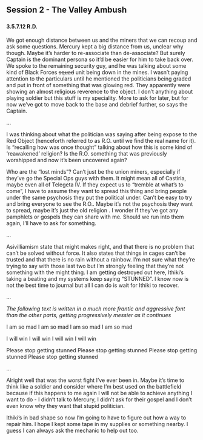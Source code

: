 ## Session 2 - The Valley Ambush

<div class="header-row">
    <h3></h3>
    <h4>3.5.7.12 <span class="small-text">R.D.</span></h4>
</div>

We got enough distance between us and the miners that we can recoup and ask some questions. Mercury kept a big distance from us, unclear why though. Maybe it’s harder to re-associate than de-associate? But surely Captain is the dominant persona so it’d be easier for him to take back over.  We spoke to the remaining security guy, and he was talking about some kind of Black Forces ~~squad~~ unit being down in the mines. I wasn’t paying attention to the particulars until he mentioned the politicians being graded and put in front of something that was glowing red. They apparently were showing an almost religious reverence to the object. I don’t anything about playing soldier but this stuff is my speciality. More to ask for later, but for now we’ve got to move back to the base and debrief further, so says the Captain. 

<div class="break">...</div>

I was thinking about what the politician was saying after being expose to the Red Object (henceforth referred to as R.O. until we find the real name for it). Is “recalling how was once thought” talking about how this is some kind of ‘reawakened’ religion? Is the R.O. something that was previously worshipped and now it’s been uncovered again?

Who are the “lost minds”?  Can’t just be the union miners, especially if they’ve go the Special Ops guys with them. It might mean all of Castiria, maybe even all of Telegeta IV. If they expect  us to “tremble at what’s to come”, I have to assume they want to spread this thing and bring people under the same psychosis they put the political under. Can’t be easy to try and bring everyone to see the R.O.. Maybe it’s not the psychosis they want to spread, maybe it’s just the old religion . I wonder if they’ve got any pamphlets or gospels they can share with me. Should we run into them again, I’ll have to ask for something. 

<div class="break">...</div>

Asivilliamism state that might makes right, and that there is no problem that can’t be solved without force. It also states that things in cages can’t be trusted and that there is no rain without a rainbow. I’m not sure what they’re trying to say with those last two but I’m strongly feeling that they’re not something with the might thing. I am getting destroyed out here, Ithiki’s taking a beating and my systems keep saying “STUNNED”. I know now is not the best time to journal but all I can do is wait for Ithiki to recover. 

<div class="break">...</div>

_The following text is written in a much more frantic and aggressive font than the other parts, getting progressively messier as it continues_

I am so mad I am so mad I am so mad I am so mad

I will win I will win I will win I will win 

Please stop getting stunned Please stop getting stunned Please stop getting stunned Please stop getting stunned 


<div class="break">...</div>

Alright well that was the worst fight I’ve ever been in. Maybe it’s time to think like a soldier and consider where I’m best used on the battlefield because if this happens to me again I will not be able to achieve anything I want to do - I didn’t talk to Mercury, I didn’t ask for their gospel and I don’t even know why they want that stupid politician. 

Ithiki’s in bad shape so now I’m going to have to figure out how a way to repair him. I hope I kept some tape in my supplies or something nearby. I guess I can always ask the mechanic to help out too.